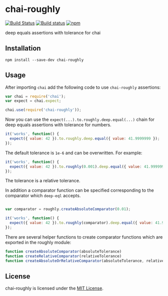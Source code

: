 
chai-roughly
==============================================================================

[![Build Status](https://travis-ci.org/Turbo87/chai-roughly.svg?branch=master)](https://travis-ci.org/Turbo87/chai-roughly)
[![Build status](https://ci.appveyor.com/api/projects/status/github/Turbo87/chai-roughly?svg=true)](https://ci.appveyor.com/project/Turbo87/chai-roughly/branch/master)
[![npm](https://img.shields.io/npm/v/chai-roughly.svg)](https://www.npmjs.com/package/chai-roughly)

deep equals assertions with tolerance for chai


Installation
------------------------------------------------------------------------------

```
npm install --save-dev chai-roughly
```

Usage
------------------------------------------------------------------------------

After importing `chai` add the following code to use `chai-roughly` assertions:

```js
var chai = require('chai');
var expect = chai.expect;

chai.use(require('chai-roughly'));
```

Now you can use the `expect(...).to.roughly.deep.equal(...)` chain for deep
equals assertions with tolerance for numbers. 

```js
it('works', function() {
  expect({ value: 42 }).to.roughly.deep.equal({ value: 41.9999999 });
});
```

The default tolerance is `1e-6` and can be overwritten.  For example:

```js
it('works', function() {
  expect({ value: 42 }).to.roughly(0.001).deep.equal({ value: 41.9999999 });
});
```

The tolerance is a relative tolerance.

In addition a comparator function can be specified corresponding to the comparator which 
`deep-eql` accepts.  

```js

var comparator = roughly.createAbsoluteComparator(0.01);

it('works', function() {
  expect({ value: 42 }).to.roughly(comparator).deep.equal({ value: 41.9999999 });
});
```

There are several helper functions to create comparator functions which are exported in the roughly module:

```js
function createAbsoluteComparator(absoluteTolerance)
function createRelativeComparator(relativeTolerance)
function createAbsoluteOrRelativeComparator(absoluteTolerance, relativeTolerance)
```

License
------------------------------------------------------------------------------
chai-roughly is licensed under the [MIT License](LICENSE).
